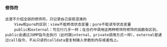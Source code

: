 #### 修饰符

    这里不介绍全部的修饰符，只记录自己容易混淆的
        View和pure的区别：view不能修改状态变量；pure不能读写状态变量
        public和external：可见行几乎一样；在合约中调用这两种修饰符修饰的函数有区别，public会通过JUMP指令去执行（此时跟internal、private调用方式一样），external是通过call指令，不从只读的calldata里复制输入参数到内存或者栈上。
